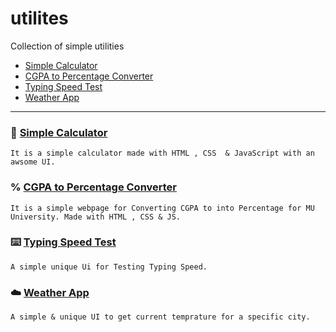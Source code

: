 # utilites
Collection of simple utilities


* [Simple Calculator](https://affanthebest.github.io/utilities/simple-calculator/)
* [CGPA to Percentage Converter](https://affanthebest.github.io/utilities/CGPA-To-PERCENTAGE/)
* [Typing Speed Test](https://affanthebest.github.io/utilities/typing-test/)
* [Weather App](https://weatherapp.affanthebess.repl.co/)


-------------------------------------------------------


### 🔢 [Simple Calculator](https://affanthebest.github.io/utilities/simple-calculator/)

```
It is a simple calculator made with HTML , CSS  & JavaScript with an awsome UI.
```


### % 󠀥󠀥[CGPA to Percentage Converter](https://affanthebest.github.io/utilities/CGPA-To-PERCENTAGE/)

```
It is a simple webpage for Converting CGPA to into Percentage for MU University. Made with HTML , CSS & JS.
```


### ⌨️ [Typing Speed Test](https://affanthebest.github.io/utilities/typing-test/)
```
A simple unique Ui for Testing Typing Speed.
```


### ☁️ [Weather App](https://weatherapp.affanthebess.repl.co/)
```
A simple & unique UI to get current temprature for a specific city.
```
